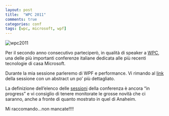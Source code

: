 ```yaml
---
layout: post
title:  "WPC 2011"
comments: true
categories: conf
tags: [wpc, microsoft, wpf]
---
```



![wpc2011](http://melkio.codiceplastico.com/images/uploads/2011/09/wpc20112.jpg)

Per il secondo anno consecutivo parteciperò, in qualità di speaker a [WPC](http://www.wpc2011.it), una delle più importanti conferenze italiane dedicata alle più recenti tecnologie di casa Microsoft.

Durante la mia sessione parleremo di WPF e performance. Vi rimando al [link](http://www.wpc2011.it/sessions.aspx?sId=3) della sessione con un abstract un po&#8217; più dettagliato.

La definizione dell&#8217;elenco delle [sessioni](http://www.wpc2011.it/sessions.aspx) della conferenza è ancora &#8220;in progress&#8221; e vi consiglio di tenere monitorate le grosse novità che ci saranno, anche a fronte di quanto mostrato in quel di Anaheim.

Mi raccomando&#8230;non mancate!!!!


